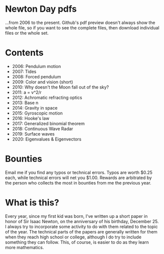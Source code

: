 # Newton Day pdfs

...from 2006 to the present.  Github's pdf preview doesn't always show
the whole file, so if you want to see the complete files, then
download individual files or the whole set.

# Contents

* 2006: Pendulum motion
* 2007: Tides
* 2008: Forced pendulum
* 2009: Color and vision (short)
* 2010: Why doesn't the Moon fall out of the sky?
* 2011: a = v^2/r
* 2012: Achromatic refracting optics
* 2013: Base n
* 2014: Gravity in space
* 2015: Gyroscopic motion
* 2016: Hooke's law
* 2017: Generalized binomial theorem
* 2018: Continuous Wave Radar
* 2019: Surface waves
* 2020: Eigenvalues & Eigenvectors

# Bounties

Email me if you find any typos or technical errors.  Typos are worth
$0.25 each, while technical errors will net you $1.00.  Rewards are
arbitrated by the person who collects the most in bounties from me the
previous year.

# What is this?

Every year, since my first kid was born, I've written up a short paper
in honor of Sir Isaac Newton, on the anniversary of his birthday, 
December 25.  I always try to incorporate some activity to do with them
related to the topic of the year.  The technical parts of the papers 
are generally written for them when they reach high school or college,
although I do try to include something they can follow.  This, of course,
is easier to do as they learn more mathematics.
